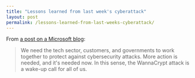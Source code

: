 ```yaml
---
title: "Lessons learned from last week's cyberattack"
layout: post
permalink: /lessons-learned-from-last-weeks-cyberattack/
---
```

From [a post on a Microsoft blog](https://blogs.microsoft.com/on-the-issues/2017/05/14/need-urgent-collective-action-keep-people-safe-online-lessons-last-weeks-cyberattack/):

> We need the tech sector, customers, and governments to work together to protect against cybersecurity attacks. More action is needed, and it's needed now. In this sense, the WannaCrypt attack is a wake-up call for all of us.
